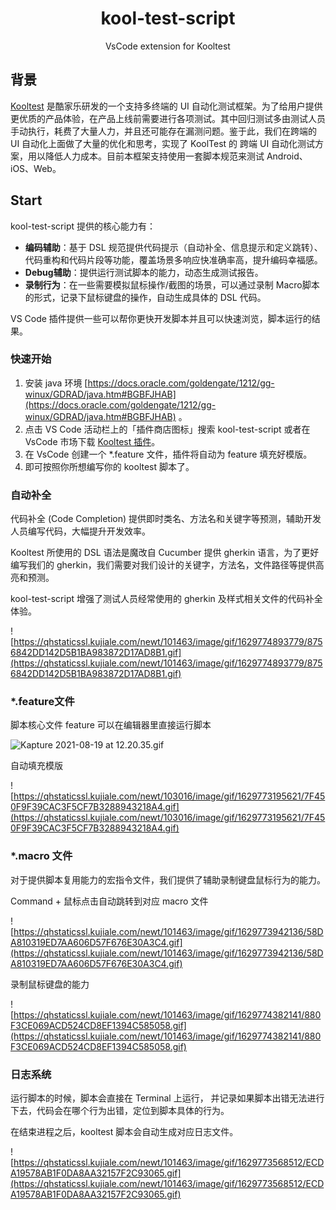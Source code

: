 <h1 align="center">kool-test-script</h1>

<p align="center">VsCode extension for Kooltest</p>

## 背景

[Kooltest](https://github.com/Kujiale-Mobile/KoolTest) 是酷家乐研发的一个支持多终端的 UI 自动化测试框架。为了给用户提供更优质的产品体验，在产品上线前需要进行各项测试。其中回归测试多由测试人员手动执行，耗费了大量人力，并且还可能存在漏测问题。鉴于此，我们在跨端的 UI 自动化上面做了大量的优化和思考，实现了 KoolTest 的 跨端 UI 自动化测试方案，用以降低人力成本。目前本框架支持使用一套脚本规范来测试 Android、iOS、Web。

## Start

kool-test-script 提供的核心能力有：

- **编码辅助**：基于 DSL 规范提供代码提示（自动补全、信息提示和定义跳转）、代码重构和代码片段等功能，覆盖场景多响应快准确率高，提升编码幸福感。
- **Debug辅助**：提供运行测试脚本的能力，动态生成测试报告。
- **录制行为**：在一些需要模拟鼠标操作/截图的场景，可以通过录制 Macro脚本的形式，记录下鼠标键盘的操作，自动生成具体的 DSL 代码。

VS Code 插件提供一些可以帮你更快开发脚本并且可以快速浏览，脚本运行的结果。

### 快速开始

1. 安装 java 环境 [https://docs.oracle.com/goldengate/1212/gg-winux/GDRAD/java.htm#BGBFJHAB](https://docs.oracle.com/goldengate/1212/gg-winux/GDRAD/java.htm#BGBFJHAB) 。
2. 点击 VS Code 活动栏上的「插件商店图标」搜索 kool-test-script 或者在 VsCode 市场下载 [Kooltest 插件](https://marketplace.visualstudio.com/items?itemName=kujiale.kool-test-script)。
3. 在 VsCode 创建一个 *.feature 文件，插件将自动为 feature 填充好模版。
4. 即可按照你所想编写你的 kooltest 脚本了。

### 自动补全

代码补全 (Code Completion) 提供即时类名、方法名和关键字等预测，辅助开发人员编写代码，大幅提升开发效率。

Kooltest 所使用的 DSL 语法是魔改自 Cucumber 提供 gherkin 语言，为了更好编写我们的 gherkin，我们需要对我们设计的关键字，方法名，文件路径等提供高亮和预测。

kool-test-script 增强了测试人员经常使用的 gherkin 及样式相关文件的代码补全体验。

![https://qhstaticssl.kujiale.com/newt/101463/image/gif/1629774893779/8756842DD142D5B1BA983872D17AD8B1.gif](https://qhstaticssl.kujiale.com/newt/101463/image/gif/1629774893779/8756842DD142D5B1BA983872D17AD8B1.gif)

### *.feature文件

脚本核心文件 feature 可以在编辑器里直接运行脚本

![Kapture 2021-08-19 at 12.20.35.gif](https://qhstaticssl.kujiale.com/newt/101463/image/gif/1629774888039/2E68D6A4699FD9054285E9B4D73327FB.gif)

自动填充模版

![https://qhstaticssl.kujiale.com/newt/103016/image/gif/1629773195621/7F450F9F39CAC3F5CF7B3288943218A4.gif](https://qhstaticssl.kujiale.com/newt/103016/image/gif/1629773195621/7F450F9F39CAC3F5CF7B3288943218A4.gif)

### *.macro 文件

对于提供脚本复用能力的宏指令文件，我们提供了辅助录制键盘鼠标行为的能力。

Command + 鼠标点击自动跳转到对应 macro 文件

![https://qhstaticssl.kujiale.com/newt/101463/image/gif/1629773942136/58DA810319ED7AA606D57F676E30A3C4.gif](https://qhstaticssl.kujiale.com/newt/101463/image/gif/1629773942136/58DA810319ED7AA606D57F676E30A3C4.gif)

录制鼠标键盘的能力

![https://qhstaticssl.kujiale.com/newt/101463/image/gif/1629774382141/880F3CE069ACD524CD8EF1394C585058.gif](https://qhstaticssl.kujiale.com/newt/101463/image/gif/1629774382141/880F3CE069ACD524CD8EF1394C585058.gif)

### 日志系统

运行脚本的时候，脚本会直接在 Terminal 上运行， 并记录如果脚本出错无法进行下去，代码会在哪个行为出错，定位到脚本具体的行为。

在结束进程之后，kooltest 脚本会自动生成对应日志文件。

![https://qhstaticssl.kujiale.com/newt/101463/image/gif/1629773568512/ECDA19578AB1F0DA8AA32157F2C93065.gif](https://qhstaticssl.kujiale.com/newt/101463/image/gif/1629773568512/ECDA19578AB1F0DA8AA32157F2C93065.gif)
